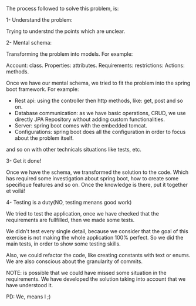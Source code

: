 
The process followed to solve this problem, is:

1- Understand the problem:

Trying to understnd the points which are unclear.

2- Mental schema:

Transforming the problem into models. For example:

Account: class.
Properties: attributes.
Requirements: restrictions:
Actions: methods.

Once we have our mental schema, we tried to fit the problem into the spring boot framework. For example:

- Rest api: using the controller then http methods, like: get, post and so on.
- Database communication: as we have basic operations, CRUD, we use directly JPA Repository without adding custom functionalities.
- Server: spring boot comes with the embedded tomcat.
- Configurations: spring boot does all the configuration in order to focus about the problem itself.

and so on with other technicals situations like tests, etc.

3- Get it done!

Once we have the schema, we transformed the solution to the code. Which has required some investigation about spring boot, how to create some specifique features and so on. Once the knowledge is there, put it together et voilá!

4- Testing is a duty(NO, testing menans good work)

We tried to test the application, once we have checked that the requirements are fullfilled, then we made some tests.

We didn't test every single detail, because we consider that the goal of this exercise is not making the whole application 100% perfect. So we did the main tests, in order to show some testing skills.

Also, we could refactor the code, like creating constants with text or enums. We are also conscious about the granularity of commits.


NOTE: is possible that we could have missed some situation in the requirements. We have developed the solution taking into account that we have understood it.

PD: We, means I ;)
